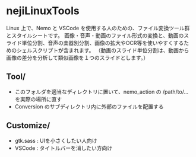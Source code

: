# nejiLinuxTools
Linux 上で、Nemo と VSCode を使用する人のための、ファイル変換ツール群とスタイルシートです。
画像・音声・動画のファイル形式の変換と、動画のスライド単位分割、音声の楽器別分割、画像の拡大やOCR等を使いやすくするためのシェルスクリプトが含まれます。
（動画のスライド単位分割は、動画から画像の差分を分析して類似画像を１つのスライドとします。）

## Tool/
- このフォルダを適当なディレクトリに置いて、nemo_action の /path/to/... を実際の場所に直す
- Conversion のサブディレクトリ内に外部のファイルを配置する

## Customize/
- gtk.sass : UIを小さくしたい人向け
- VSCode : タイトルバーを消したい方向け
